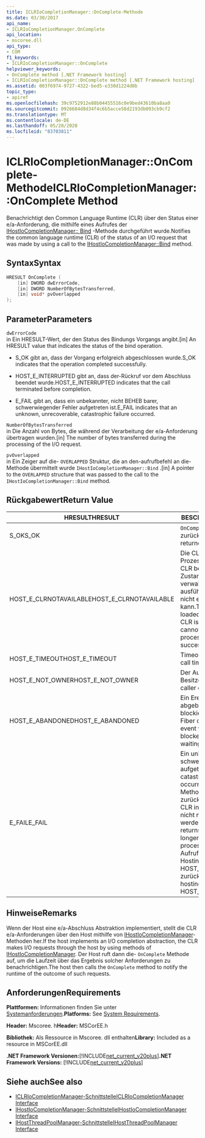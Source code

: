 ```yaml
---
title: ICLRIoCompletionManager::OnComplete-Methode
ms.date: 03/30/2017
api_name:
- ICLRIoCompletionManager.OnComplete
api_location:
- mscoree.dll
api_type:
- COM
f1_keywords:
- ICLRIoCompletionManager::OnComplete
helpviewer_keywords:
- OnComplete method [.NET Framework hosting]
- ICLRIoCompletionManager::OnComplete method [.NET Framework hosting]
ms.assetid: 003f6974-9727-4322-bed5-e330d1224d0b
topic_type:
- apiref
ms.openlocfilehash: 39c9752912e88b04455516c0e9bed43610ba8aa0
ms.sourcegitcommit: 0926684d8d34f4c6b5acce58d2193db093cb9cf2
ms.translationtype: MT
ms.contentlocale: de-DE
ms.lasthandoff: 05/20/2020
ms.locfileid: "83703811"
---
```

# <a name="iclriocompletionmanageroncomplete-method"></a><span data-ttu-id="a07e3-102">ICLRIoCompletionManager::OnComplete-Methode</span><span class="sxs-lookup"><span data-stu-id="a07e3-102">ICLRIoCompletionManager::OnComplete Method</span></span>
<span data-ttu-id="a07e3-103">Benachrichtigt den Common Language Runtime (CLR) über den Status einer e/a-Anforderung, die mithilfe eines Aufrufes der [IHostIoCompletionManager:: Bind](ihostiocompletionmanager-bind-method.md) -Methode durchgeführt wurde.</span><span class="sxs-lookup"><span data-stu-id="a07e3-103">Notifies the common language runtime (CLR) of the status of an I/O request that was made by using a call to the [IHostIoCompletionManager::Bind](ihostiocompletionmanager-bind-method.md) method.</span></span>  
  
## <a name="syntax"></a><span data-ttu-id="a07e3-104">Syntax</span><span class="sxs-lookup"><span data-stu-id="a07e3-104">Syntax</span></span>  
  
```cpp  
HRESULT OnComplete (  
    [in] DWORD dwErrorCode,  
    [in] DWORD NumberOfBytesTransferred,  
    [in] void* pvOverlapped  
);  
```  
  
## <a name="parameters"></a><span data-ttu-id="a07e3-105">Parameter</span><span class="sxs-lookup"><span data-stu-id="a07e3-105">Parameters</span></span>  
 `dwErrorCode`  
 <span data-ttu-id="a07e3-106">in Ein HRESULT-Wert, der den Status des Bindungs Vorgangs angibt.</span><span class="sxs-lookup"><span data-stu-id="a07e3-106">[in] An HRESULT value that indicates the status of the bind operation.</span></span>  
  
- <span data-ttu-id="a07e3-107">S_OK gibt an, dass der Vorgang erfolgreich abgeschlossen wurde.</span><span class="sxs-lookup"><span data-stu-id="a07e3-107">S_OK indicates that the operation completed successfully.</span></span>  
  
- <span data-ttu-id="a07e3-108">HOST_E_INTERRUPTED gibt an, dass der-Rückruf vor dem Abschluss beendet wurde.</span><span class="sxs-lookup"><span data-stu-id="a07e3-108">HOST_E_INTERRUPTED indicates that the call terminated before completion.</span></span>  
  
- <span data-ttu-id="a07e3-109">E_FAIL gibt an, dass ein unbekannter, nicht BEHEB barer, schwerwiegender Fehler aufgetreten ist.</span><span class="sxs-lookup"><span data-stu-id="a07e3-109">E_FAIL indicates that an unknown, unrecoverable, catastrophic failure occurred.</span></span>  
  
 `NumberOfBytesTransferred`  
 <span data-ttu-id="a07e3-110">in Die Anzahl von Bytes, die während der Verarbeitung der e/a-Anforderung übertragen wurden.</span><span class="sxs-lookup"><span data-stu-id="a07e3-110">[in] The number of bytes transferred during the processing of the I/O request.</span></span>  
  
 `pvOverlapped`  
 <span data-ttu-id="a07e3-111">in Ein Zeiger auf die- `OVERLAPPED` Struktur, die an den-aufrufbefehl an die-Methode übermittelt wurde `IHostIoCompletionManager::Bind` .</span><span class="sxs-lookup"><span data-stu-id="a07e3-111">[in] A pointer to the `OVERLAPPED` structure that was passed to the call to the `IHostIoCompletionManager::Bind` method.</span></span>  
  
## <a name="return-value"></a><span data-ttu-id="a07e3-112">Rückgabewert</span><span class="sxs-lookup"><span data-stu-id="a07e3-112">Return Value</span></span>  
  
|<span data-ttu-id="a07e3-113">HRESULT</span><span class="sxs-lookup"><span data-stu-id="a07e3-113">HRESULT</span></span>|<span data-ttu-id="a07e3-114">BESCHREIBUNG</span><span class="sxs-lookup"><span data-stu-id="a07e3-114">Description</span></span>|  
|-------------|-----------------|  
|<span data-ttu-id="a07e3-115">S_OK</span><span class="sxs-lookup"><span data-stu-id="a07e3-115">S_OK</span></span>|<span data-ttu-id="a07e3-116">`OnComplete`wurde erfolgreich zurückgegeben.</span><span class="sxs-lookup"><span data-stu-id="a07e3-116">`OnComplete` returned successfully.</span></span>|  
|<span data-ttu-id="a07e3-117">HOST_E_CLRNOTAVAILABLE</span><span class="sxs-lookup"><span data-stu-id="a07e3-117">HOST_E_CLRNOTAVAILABLE</span></span>|<span data-ttu-id="a07e3-118">Die CLR wurde nicht in einen Prozess geladen, oder die CLR befindet sich in einem Zustand, in dem Sie verwalteten Code nicht ausführen oder den-Befehl nicht erfolgreich verarbeiten kann.</span><span class="sxs-lookup"><span data-stu-id="a07e3-118">The CLR has not been loaded into a process, or the CLR is in a state in which it cannot run managed code or process the call successfully.</span></span>|  
|<span data-ttu-id="a07e3-119">HOST_E_TIMEOUT</span><span class="sxs-lookup"><span data-stu-id="a07e3-119">HOST_E_TIMEOUT</span></span>|<span data-ttu-id="a07e3-120">Timeout des Aufrufes.</span><span class="sxs-lookup"><span data-stu-id="a07e3-120">The call timed out.</span></span>|  
|<span data-ttu-id="a07e3-121">HOST_E_NOT_OWNER</span><span class="sxs-lookup"><span data-stu-id="a07e3-121">HOST_E_NOT_OWNER</span></span>|<span data-ttu-id="a07e3-122">Der Aufrufer ist nicht Besitzer der Sperre.</span><span class="sxs-lookup"><span data-stu-id="a07e3-122">The caller does not own the lock.</span></span>|  
|<span data-ttu-id="a07e3-123">HOST_E_ABANDONED</span><span class="sxs-lookup"><span data-stu-id="a07e3-123">HOST_E_ABANDONED</span></span>|<span data-ttu-id="a07e3-124">Ein Ereignis wurde abgebrochen, während ein blockierter Thread oder eine Fiber darauf wartete.</span><span class="sxs-lookup"><span data-stu-id="a07e3-124">An event was canceled while a blocked thread or fiber was waiting on it.</span></span>|  
|<span data-ttu-id="a07e3-125">E_FAIL</span><span class="sxs-lookup"><span data-stu-id="a07e3-125">E_FAIL</span></span>|<span data-ttu-id="a07e3-126">Ein unbekannter schwerwiegender Fehler ist aufgetreten.</span><span class="sxs-lookup"><span data-stu-id="a07e3-126">An unknown catastrophic failure occurred.</span></span> <span data-ttu-id="a07e3-127">Nachdem eine Methode E_FAIL zurückgegeben hat, kann die CLR innerhalb des Prozesses nicht mehr verwendet werden.</span><span class="sxs-lookup"><span data-stu-id="a07e3-127">After a method returns E_FAIL, the CLR is no longer usable within the process.</span></span> <span data-ttu-id="a07e3-128">Nachfolgende Aufrufe von Hostingmethoden geben HOST_E_CLRNOTAVAILABLE zurück.</span><span class="sxs-lookup"><span data-stu-id="a07e3-128">Subsequent calls to hosting methods return HOST_E_CLRNOTAVAILABLE.</span></span>|  
  
## <a name="remarks"></a><span data-ttu-id="a07e3-129">Hinweise</span><span class="sxs-lookup"><span data-stu-id="a07e3-129">Remarks</span></span>  
 <span data-ttu-id="a07e3-130">Wenn der Host eine e/a-Abschluss Abstraktion implementiert, stellt die CLR e/a-Anforderungen über den Host mithilfe von [IHostIoCompletionManager](ihostiocompletionmanager-interface.md)-Methoden her.</span><span class="sxs-lookup"><span data-stu-id="a07e3-130">If the host implements an I/O completion abstraction, the CLR makes I/O requests through the host by using methods of [IHostIoCompletionManager](ihostiocompletionmanager-interface.md).</span></span> <span data-ttu-id="a07e3-131">Der Host ruft dann die- `OnComplete` Methode auf, um die Laufzeit über das Ergebnis solcher Anforderungen zu benachrichtigen.</span><span class="sxs-lookup"><span data-stu-id="a07e3-131">The host then calls the `OnComplete` method to notify the runtime of the outcome of such requests.</span></span>  
  
## <a name="requirements"></a><span data-ttu-id="a07e3-132">Anforderungen</span><span class="sxs-lookup"><span data-stu-id="a07e3-132">Requirements</span></span>  
 <span data-ttu-id="a07e3-133">**Plattformen:** Informationen finden Sie unter [Systemanforderungen](../../get-started/system-requirements.md).</span><span class="sxs-lookup"><span data-stu-id="a07e3-133">**Platforms:** See [System Requirements](../../get-started/system-requirements.md).</span></span>  
  
 <span data-ttu-id="a07e3-134">**Header:** Mscoree. h</span><span class="sxs-lookup"><span data-stu-id="a07e3-134">**Header:** MSCorEE.h</span></span>  
  
 <span data-ttu-id="a07e3-135">**Bibliothek:** Als Ressource in Mscoree. dll enthalten</span><span class="sxs-lookup"><span data-stu-id="a07e3-135">**Library:** Included as a resource in MSCorEE.dll</span></span>  
  
 <span data-ttu-id="a07e3-136">**.NET Framework Versionen:**[!INCLUDE[net_current_v20plus](../../../../includes/net-current-v20plus-md.md)]</span><span class="sxs-lookup"><span data-stu-id="a07e3-136">**.NET Framework Versions:** [!INCLUDE[net_current_v20plus](../../../../includes/net-current-v20plus-md.md)]</span></span>  
  
## <a name="see-also"></a><span data-ttu-id="a07e3-137">Siehe auch</span><span class="sxs-lookup"><span data-stu-id="a07e3-137">See also</span></span>

- [<span data-ttu-id="a07e3-138">ICLRIoCompletionManager-Schnittstelle</span><span class="sxs-lookup"><span data-stu-id="a07e3-138">ICLRIoCompletionManager Interface</span></span>](iclriocompletionmanager-interface.md)
- [<span data-ttu-id="a07e3-139">IHostIoCompletionManager-Schnittstelle</span><span class="sxs-lookup"><span data-stu-id="a07e3-139">IHostIoCompletionManager Interface</span></span>](ihostiocompletionmanager-interface.md)
- [<span data-ttu-id="a07e3-140">IHostThreadPoolManager-Schnittstelle</span><span class="sxs-lookup"><span data-stu-id="a07e3-140">IHostThreadPoolManager Interface</span></span>](ihostthreadpoolmanager-interface.md)
